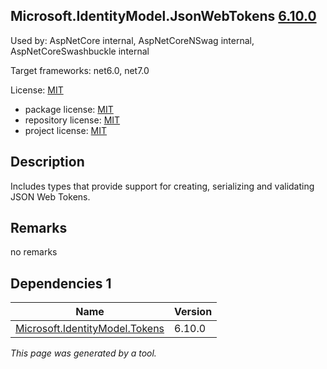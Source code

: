 Microsoft.IdentityModel.JsonWebTokens [6.10.0](https://www.nuget.org/packages/Microsoft.IdentityModel.JsonWebTokens/6.10.0)
--------------------

Used by: AspNetCore internal, AspNetCoreNSwag internal, AspNetCoreSwashbuckle internal

Target frameworks: net6.0, net7.0

License: [MIT](../../../../licenses/mit) 

- package license: [MIT](https://licenses.nuget.org/MIT) 
- repository license: [MIT](https://github.com/AzureAD/azure-activedirectory-identitymodel-extensions-for-dotnet) 
- project license: [MIT](https://github.com/AzureAD/azure-activedirectory-identitymodel-extensions-for-dotnet) 

Description
-----------
Includes types that provide support for creating, serializing and validating JSON Web Tokens.

Remarks
-----------
no remarks


Dependencies 1
-----------

|Name|Version|
|----------|:----|
|[Microsoft.IdentityModel.Tokens](../../../../packages/nuget.org/microsoft.identitymodel.tokens/6.10.0)|6.10.0|

*This page was generated by a tool.*